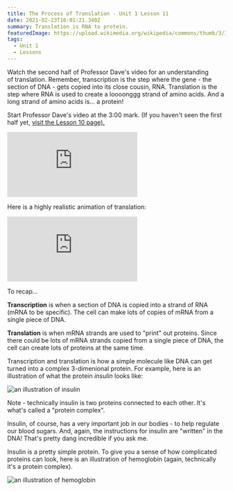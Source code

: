 ```yaml
---
title: The Process of Translation - Unit 1 Lesson 11
date: 2021-02-23T16:01:21.340Z
summary: Translation is RNA to protein.
featuredImage: https://upload.wikimedia.org/wikipedia/commons/thumb/3/3d/1GZX_Haemoglobin.png/220px-1GZX_Haemoglobin.png
tags:
  - Unit 1
  - Lessons
---
```

Watch the second half of Professor Dave's video for an understanding of translation. Remember, transcription is the step where the gene - the section of DNA - gets copied into its close cousin, RNA. Translation is the step where RNA is used to create a loooonggg strand of amino acids. And a long strand of amino acids is... a protein!

Start Professor Dave's video at the 3:00 mark. (If you haven't seen the first half yet, [visit the Lesson 10 page).](/posts/the-process-of-transcription-unit-1-lesson-10/)

<div class="youtube-container"><iframe class="responsive-iframe" src="https://www.youtube.com/embed/bKIpDtJdK8Q" frameborder="0" allow="accelerometer; autoplay; clipboard-write; encrypted-media; gyroscope; picture-in-picture" allowfullscreen></iframe></div>

Here is a highly realistic animation of translation:

<div class="youtube-container"><iframe class="responsive-iframe" src="https://www.youtube.com/embed/ZNl1z6Lev1E" frameborder="0" allow="accelerometer; autoplay; clipboard-write; encrypted-media; gyroscope; picture-in-picture" allowfullscreen></iframe></div>

To recap...

**Transcription** is when a section of DNA is copied into a strand of RNA (mRNA to be specific). The cell can make lots of copies of mRNA from a single piece of DNA.

**Translation** is when mRNA strands are used to "print" out proteins. Since there could be lots of mRNA strands copied from a single piece of DNA, the cell can create lots of proteins at the same time.

Transcription and translation is how a simple molecule like DNA can get turned into a complex 3-dimenional protein. For example, here is an illustration of what the protein *insulin* looks like:

![an illustration of insulin](https://upload.wikimedia.org/wikipedia/commons/4/4e/Insulin_chain_A_and_B_linked_by_disulfide_bridges.gif)

 Note - technically insulin is two proteins connected to each other. It's what's called a "protein complex".

Insulin, of course, has a very important job in our bodies - to help regulate our blood sugars. And, again, the instructions for insulin are "written" in the DNA! That's pretty dang incredible if you ask me.

Insulin is a pretty simple protein. To give you a sense of how complicated proteins can look, here is an illustration of hemoglobin (again, technically it's a protein complex).

![an illustration of hemoglobin](https://upload.wikimedia.org/wikipedia/commons/thumb/3/3d/1GZX_Haemoglobin.png/220px-1GZX_Haemoglobin.png)